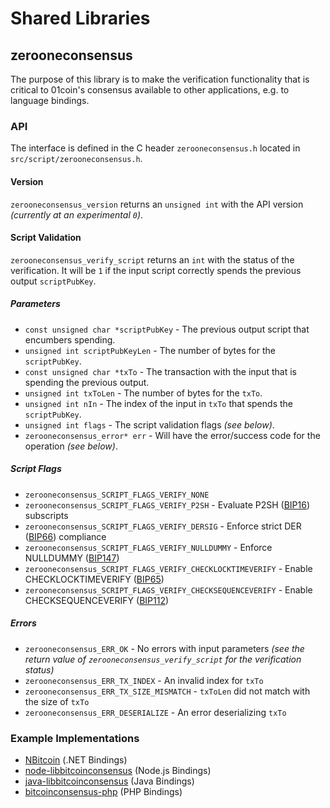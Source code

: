 Shared Libraries
================

## zerooneconsensus

The purpose of this library is to make the verification functionality that is critical to 01coin's consensus available to other applications, e.g. to language bindings.

### API

The interface is defined in the C header `zerooneconsensus.h` located in  `src/script/zerooneconsensus.h`.

#### Version

`zerooneconsensus_version` returns an `unsigned int` with the API version *(currently at an experimental `0`)*.

#### Script Validation

`zerooneconsensus_verify_script` returns an `int` with the status of the verification. It will be `1` if the input script correctly spends the previous output `scriptPubKey`.

##### Parameters
- `const unsigned char *scriptPubKey` - The previous output script that encumbers spending.
- `unsigned int scriptPubKeyLen` - The number of bytes for the `scriptPubKey`.
- `const unsigned char *txTo` - The transaction with the input that is spending the previous output.
- `unsigned int txToLen` - The number of bytes for the `txTo`.
- `unsigned int nIn` - The index of the input in `txTo` that spends the `scriptPubKey`.
- `unsigned int flags` - The script validation flags *(see below)*.
- `zerooneconsensus_error* err` - Will have the error/success code for the operation *(see below)*.

##### Script Flags
- `zerooneconsensus_SCRIPT_FLAGS_VERIFY_NONE`
- `zerooneconsensus_SCRIPT_FLAGS_VERIFY_P2SH` - Evaluate P2SH ([BIP16](https://github.com/bitcoin/bips/blob/master/bip-0016.mediawiki)) subscripts
- `zerooneconsensus_SCRIPT_FLAGS_VERIFY_DERSIG` - Enforce strict DER ([BIP66](https://github.com/bitcoin/bips/blob/master/bip-0066.mediawiki)) compliance
- `zerooneconsensus_SCRIPT_FLAGS_VERIFY_NULLDUMMY` - Enforce NULLDUMMY ([BIP147](https://github.com/bitcoin/bips/blob/master/bip-0147.mediawiki))
- `zerooneconsensus_SCRIPT_FLAGS_VERIFY_CHECKLOCKTIMEVERIFY` - Enable CHECKLOCKTIMEVERIFY ([BIP65](https://github.com/bitcoin/bips/blob/master/bip-0065.mediawiki))
- `zerooneconsensus_SCRIPT_FLAGS_VERIFY_CHECKSEQUENCEVERIFY` - Enable CHECKSEQUENCEVERIFY ([BIP112](https://github.com/bitcoin/bips/blob/master/bip-0112.mediawiki))

##### Errors
- `zerooneconsensus_ERR_OK` - No errors with input parameters *(see the return value of `zerooneconsensus_verify_script` for the verification status)*
- `zerooneconsensus_ERR_TX_INDEX` - An invalid index for `txTo`
- `zerooneconsensus_ERR_TX_SIZE_MISMATCH` - `txToLen` did not match with the size of `txTo`
- `zerooneconsensus_ERR_DESERIALIZE` - An error deserializing `txTo`

### Example Implementations
- [NBitcoin](https://github.com/NicolasDorier/NBitcoin/blob/master/NBitcoin/Script.cs#L814) (.NET Bindings)
- [node-libbitcoinconsensus](https://github.com/bitpay/node-libbitcoinconsensus) (Node.js Bindings)
- [java-libbitcoinconsensus](https://github.com/dexX7/java-libbitcoinconsensus) (Java Bindings)
- [bitcoinconsensus-php](https://github.com/Bit-Wasp/bitcoinconsensus-php) (PHP Bindings)

